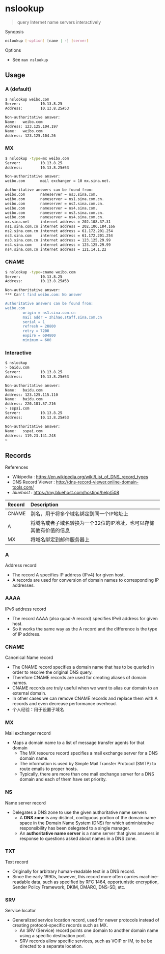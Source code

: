 # nslookup

> query Internet name servers interactively

Synopsis

```bash
nslookup [-option] [name | -] [server]
```

Options

- See `man nslookup`

## Usage

### A (default)

```bash
$ nslookup weibo.com
Server:         10.13.8.25
Address:        10.13.8.25#53

Non-authoritative answer:
Name:   weibo.com
Address: 123.125.104.197
Name:   weibo.com
Address: 123.125.104.26
```

### MX

```bash
$ nslookup -type=mx weibo.com
Server:         10.13.8.25
Address:        10.13.8.25#53

Non-authoritative answer:
weibo.com       mail exchanger = 10 mx.sina.net.

Authoritative answers can be found from:
weibo.com       nameserver = ns3.sina.com.
weibo.com       nameserver = ns1.sina.com.cn.
weibo.com       nameserver = ns2.sina.com.cn.
weibo.com       nameserver = ns4.sina.com.
weibo.com       nameserver = ns3.sina.com.cn.
weibo.com       nameserver = ns4.sina.com.cn.
mx.sina.net     internet address = 202.108.37.31
ns1.sina.com.cn internet address = 202.106.184.166
ns2.sina.com.cn internet address = 61.172.201.254
ns3.sina.com    internet address = 61.172.201.254
ns3.sina.com.cn internet address = 123.125.29.99
ns4.sina.com    internet address = 123.125.29.99
ns4.sina.com.cn internet address = 121.14.1.22
```

### CNAME

```bash
$ nslookup -type=cname weibo.com
Server:         10.13.8.25
Address:        10.13.8.25#53

Non-authoritative answer:
*** Can't find weibo.com: No answer

Authoritative answers can be found from:
weibo.com
        origin = ns1.sina.com.cn
        mail addr = zhihao.staff.sina.com.cn
        serial = 1
        refresh = 28800
        retry = 7200
        expire = 604800
        minimum = 600
```

### Interactive

```bash
$ nslookup
> baidu.com
Server:         10.13.8.25
Address:        10.13.8.25#53

Non-authoritative answer:
Name:   baidu.com
Address: 123.125.115.110
Name:   baidu.com
Address: 220.181.57.216
> sspai.com
Server:         10.13.8.25
Address:        10.13.8.25#53

Non-authoritative answer:
Name:   sspai.com
Address: 119.23.141.248
>
```

## Records

References

- Wikipedia : https://en.wikipedia.org/wiki/List_of_DNS_record_types
- DNS Record Viewer : http://dns-record-viewer.online-domain-tools.com/
- _bluehost_ : https://my.bluehost.com/hosting/help/508

|Record|Description|
|:-|:-|
|CNAME|别名，用于将多个域名绑定到同一个IP地址上|
|A|将域名或者子域名转换为一个32位的IP地址，也可以存储其他有价值的信息|
|MX|将域名绑定到邮件服务器上|

### A

Address record

- The record A specifies IP address (IPv4) for given host.
- A records are used for conversion of domain names to corresponding IP addresses.

### AAAA

IPv6 address record

- The record AAAA (also quad-A record) specifies IPv6 address for given host.
- So it works the same way as the A record and the difference is the type of IP address.

### CNAME

Canonical Name record

- The CNAME record specifies a domain name that has to be queried in order to resolve the original DNS query.
- Therefore CNAME records are used for creating aliases of domain names.
- CNAME records are truly useful when we want to alias our domain to an external domain.
- In other cases we can remove CNAME records and replace them with A records and even decrease performance overhead.
- 个人经验：用于设置子域名

### MX

Mail exchanger record

- Maps a domain name to a list of message transfer agents for that domain
    - The MX resource record specifies a mail exchange server for a DNS domain name.
    - The information is used by Simple Mail Transfer Protocol (SMTP) to route emails to proper hosts.
    - Typically, there are more than one mail exchange server for a DNS domain and each of them have set priority.

### NS

Name server record

- Delegates a DNS zone to use the given authoritative name servers
    - A **DNS zone** is any distinct, contiguous portion of the domain name space in the Domain Name System (DNS) for which administrative responsibility has been delegated to a single manager.
    - An **authoritative name server** is a name server that gives answers in response to questions asked about names in a DNS zone.

### TXT

Text record

- Originally for arbitrary human-readable text in a DNS record.
- Since the early 1990s, however, this record more often carries machine-readable data, such as specified by RFC 1464, opportunistic encryption, Sender Policy Framework, DKIM, DMARC, DNS-SD, etc.

### SRV

Service locator

- Generalized service location record, used for newer protocols instead of creating protocol-specific records such as MX.
    - An SRV (Service) record points one domain to another domain name using a specific destination port.
    - SRV records allow specific services, such as VOIP or IM, to be be directed to a separate location.
